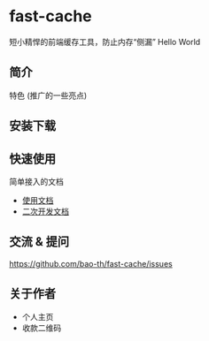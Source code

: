 ﻿# fast-cache

短小精悍的前端缓存工具，防止内存“侧漏”
Hello World

## 简介

特色 (推广的一些亮点)

## 安装下载


## 快速使用

简单接入的文档

- [使用文档](./doc/use/README.md)
- [二次开发文档](./doc/dev/README.md)

## 交流 & 提问

https://github.com/bao-th/fast-cache/issues

## 关于作者

- 个人主页
- 收款二维码
